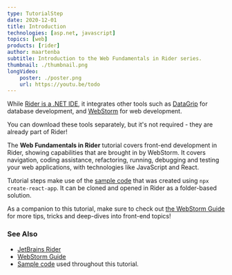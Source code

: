 ```yaml
---
type: TutorialStep
date: 2020-12-01
title: Introduction
technologies: [asp.net, javascript]
topics: [web]
products: [rider]
author: maartenba
subtitle: Introduction to the Web Fundamentals in Rider series.
thumbnail: ./thumbnail.png
longVideo: 
    poster: ./poster.png
    url: https://youtu.be/todo
---
```


While [Rider is a .NET IDE](https://www.jetbrains.com/rider/), it integrates other tools such as [DataGrip](https://www.jetbrains.com/datagrip/) for database development, and [WebStorm](https://www.jetbrains.com/webstorm/) for web development.

You can download these tools separately, but it's not required - they are already part of Rider!

The **Web Fundamentals in Rider** tutorial covers front-end development in Rider, showing capabilities that are brought in by WebStorm.
It covers navigation, coding assistance, refactoring, running, debugging and testing your web applications, with technologies like JavaScript and React.

Tutorial steps make use of the [sample code](https://TODO_PAUL) that was created using `npx create-react-app`.
It can be cloned and opened in Rider as a folder-based solution.

As a companion to this tutorial, make sure to check out [the WebStorm Guide](https://www.jetbrains.com/webstorm/guide/) for more tips, tricks and deep-dives into front-end topics!

### See Also

- [JetBrains Rider](https://www.jetbrains.com/rider/)
- [WebStorm Guide](https://www.jetbrains.com/webstorm/guide/)
- [Sample code](https://TODO_PAUL) used throughout this tutorial.